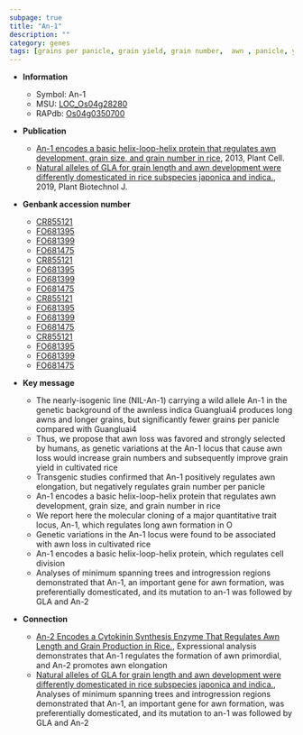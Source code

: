 ```yaml
---
subpage: true
title: "An-1"
description: ""
category: genes
tags: [grains per panicle, grain yield, grain number,  awn , panicle, yield, grain, grain size, cell division]
---
```


* **Information**  
    + Symbol: An-1  
    + MSU: [LOC_Os04g28280](http://rice.plantbiology.msu.edu/cgi-bin/ORF_infopage.cgi?orf=LOC_Os04g28280)  
    + RAPdb: [Os04g0350700](http://rapdb.dna.affrc.go.jp/viewer/gbrowse_details/irgsp1?name=Os04g0350700)  

* **Publication**  
    + [An-1 encodes a basic helix-loop-helix protein that regulates awn development, grain size, and grain number in rice](http://www.ncbi.nlm.nih.gov/pubmed?term=An-1+encodes+a+basic+helix-loop-helix+protein+that+regulates+awn+development,+grain+size,+and+grain+number+in+rice%5BTitle%5D), 2013, Plant Cell.
    + [Natural alleles of GLA for grain length and awn development were differently domesticated in rice subspecies japonica and indica.](http://www.ncbi.nlm.nih.gov/pubmed?term=Natural+alleles+of+GLA+for+grain+length+and+awn+development+were+differently+domesticated+in+rice+subspecies+japonica+and+indica.%5BTitle%5D), 2019, Plant Biotechnol J.

* **Genbank accession number**  
    + [CR855121](http://www.ncbi.nlm.nih.gov/nuccore/CR855121)
    + [FO681395](http://www.ncbi.nlm.nih.gov/nuccore/FO681395)
    + [FO681399](http://www.ncbi.nlm.nih.gov/nuccore/FO681399)
    + [FO681475](http://www.ncbi.nlm.nih.gov/nuccore/FO681475)
    + [CR855121](http://www.ncbi.nlm.nih.gov/nuccore/CR855121)
    + [FO681395](http://www.ncbi.nlm.nih.gov/nuccore/FO681395)
    + [FO681399](http://www.ncbi.nlm.nih.gov/nuccore/FO681399)
    + [FO681475](http://www.ncbi.nlm.nih.gov/nuccore/FO681475)
    + [CR855121](http://www.ncbi.nlm.nih.gov/nuccore/CR855121)
    + [FO681395](http://www.ncbi.nlm.nih.gov/nuccore/FO681395)
    + [FO681399](http://www.ncbi.nlm.nih.gov/nuccore/FO681399)
    + [FO681475](http://www.ncbi.nlm.nih.gov/nuccore/FO681475)
    + [CR855121](http://www.ncbi.nlm.nih.gov/nuccore/CR855121)
    + [FO681395](http://www.ncbi.nlm.nih.gov/nuccore/FO681395)
    + [FO681399](http://www.ncbi.nlm.nih.gov/nuccore/FO681399)
    + [FO681475](http://www.ncbi.nlm.nih.gov/nuccore/FO681475)

* **Key message**  
    + The nearly-isogenic line (NIL-An-1) carrying a wild allele An-1 in the genetic background of the awnless indica Guangluai4 produces long awns and longer grains, but significantly fewer grains per panicle compared with Guangluai4
    + Thus, we propose that awn loss was favored and strongly selected by humans, as genetic variations at the An-1 locus that cause awn loss would increase grain numbers and subsequently improve grain yield in cultivated rice
    + Transgenic studies confirmed that An-1 positively regulates awn elongation, but negatively regulates grain number per panicle
    + An-1 encodes a basic helix-loop-helix protein that regulates awn development, grain size, and grain number in rice
    + We report here the molecular cloning of a major quantitative trait locus, An-1, which regulates long awn formation in O
    + Genetic variations in the An-1 locus were found to be associated with awn loss in cultivated rice
    + An-1 encodes a basic helix-loop-helix protein, which regulates cell division
    + Analyses of minimum spanning trees and introgression regions demonstrated that An-1, an important gene for awn formation, was preferentially domesticated, and its mutation to an-1 was followed by GLA and An-2

* **Connection**  
    + [An-2 Encodes a Cytokinin Synthesis Enzyme That Regulates Awn Length and Grain Production in Rice.](http://www.ncbi.nlm.nih.gov/pubmed?term=An-2+Encodes+a+Cytokinin+Synthesis+Enzyme+That+Regulates+Awn+Length+and+Grain+Production+in+Rice.%5BTitle%5D), Expressional analysis demonstrates that An-1 regulates the formation of awn primordial, and An-2 promotes awn elongation
    + [Natural alleles of GLA for grain length and awn development were differently domesticated in rice subspecies japonica and indica.](http://www.ncbi.nlm.nih.gov/pubmed?term=Natural+alleles+of+GLA+for+grain+length+and+awn+development+were+differently+domesticated+in+rice+subspecies+japonica+and+indica.%5BTitle%5D),  Analyses of minimum spanning trees and introgression regions demonstrated that An-1, an important gene for awn formation, was preferentially domesticated, and its mutation to an-1 was followed by GLA and An-2



